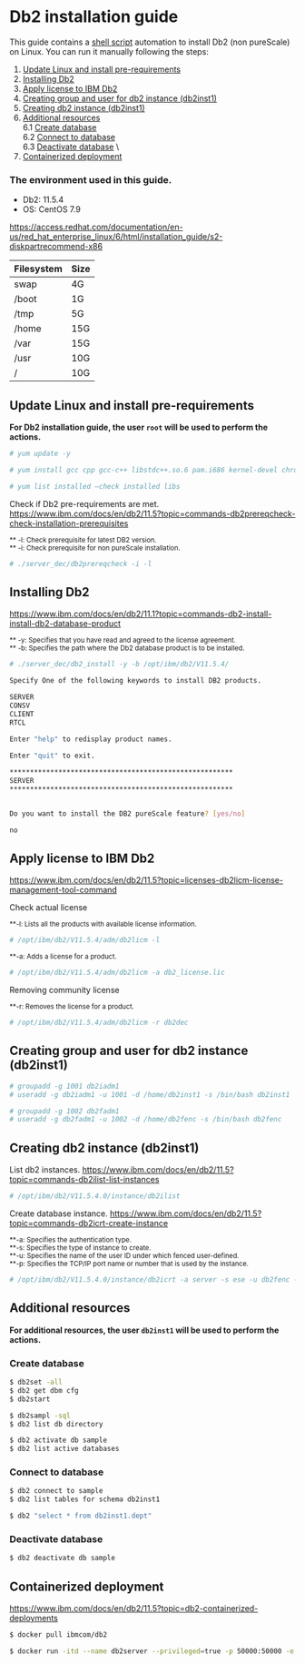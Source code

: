 
# Db2 installation guide

  

This guide contains a [shell script](https://github.com/leonardofurnielis/toolkit/blob/master/installation/db2/db2-installation.sh) automation to install Db2 (non pureScale) on Linux. You can run it manually following the steps:

1. [Update Linux and install pre-requirements](#update-linux-and-install-pre-requirements)
2. [Installing Db2](#installing-db2)
3. [Apply license to IBM Db2](#apply-license-to-ibm-db2)
4. [Creating group and user for db2 instance (db2inst1)](#creating-group-and-user-for-db2-instance-db2inst1)
5. [Creating db2 instance (db2inst1)](#creating-db2-instance-db2inst1)
6. [Additional resources](#additional-resources) \
    6.1 [Create database](#create-database) \
    6.2 [Connect to database](#connect-to-database) \
    6.3 [Deactivate database](#deactivate-database) \
7. [Containerized deployment](#containerized-deployment)

### The environment used in this guide.

- Db2: 11.5.4
- OS: CentOS 7.9

https://access.redhat.com/documentation/en-us/red_hat_enterprise_linux/6/html/installation_guide/s2-diskpartrecommend-x86

| Filesystem | Size |
| ------ |------|
| swap | 4G |
| /boot| 1G |
| /tmp | 5G |
| /home | 15G |
| /var | 15G |
| /usr | 10G |
| / | 10G |

## Update Linux and install pre-requirements

**For Db2 installation guide, the user `root` will be used to perform the actions.**

```bash
# yum update -y
```

```bash
# yum install gcc cpp gcc-c++ libstdc++.so.6 pam.i686 kernel-devel chrony binutils m4 ksh make patch mksh psmisc -y

# yum list installed —check installed libs
```

Check if Db2 pre-requirements are met.
https://www.ibm.com/docs/en/db2/11.5?topic=commands-db2prereqcheck-check-installation-prerequisites

<sub>** -l: Check prerequisite for latest DB2 version. \
** -i: Check prerequisite for non pureScale installation.</sub> 

```bash
# ./server_dec/db2prereqcheck -i -l
```

## Installing Db2

https://www.ibm.com/docs/en/db2/11.1?topic=commands-db2-install-install-db2-database-product
 
<sub>** -y: Specifies that you have read and agreed to the license agreement. \
** -b: Specifies the path where the Db2 database product is to be installed.</sub> 
```bash
# ./server_dec/db2_install -y -b /opt/ibm/db2/V11.5.4/

Specify One of the following keywords to install DB2 products.

SERVER
CONSV
CLIENT
RTCL
  
Enter "help" to redisplay product names.

Enter "quit" to exit.

*******************************************************
SERVER
*******************************************************


Do you want to install the DB2 pureScale feature? [yes/no]

no
```

## Apply license to IBM Db2

https://www.ibm.com/docs/en/db2/11.5?topic=licenses-db2licm-license-management-tool-command

Check actual license

<sub>**-l: Lists all the products with available license information.</sub>
```bash
# /opt/ibm/db2/V11.5.4/adm/db2licm -l
```

<sub>**-a: Adds a license for a product.</sub>
```bash
# /opt/ibm/db2/V11.5.4/adm/db2licm -a db2_license.lic
```

Removing community license

<sub>**-r: Removes the license for a product.</sub>
```bash
# /opt/ibm/db2/V11.5.4/adm/db2licm -r db2dec
```

## Creating group and user for db2 instance (db2inst1)

```bash
# groupadd -g 1001 db2iadm1
# useradd -g db2iadm1 -u 1001 -d /home/db2inst1 -s /bin/bash db2inst1

# groupadd -g 1002 db2fadm1
# useradd -g db2fadm1 -u 1002 -d /home/db2fenc -s /bin/bash db2fenc
```

## Creating db2 instance (db2inst1)

List db2 instances.
https://www.ibm.com/docs/en/db2/11.5?topic=commands-db2ilist-list-instances
 
```bash
# /opt/ibm/db2/V11.5.4.0/instance/db2ilist
```

Create database instance.
https://www.ibm.com/docs/en/db2/11.5?topic=commands-db2icrt-create-instance

<sub>**-a: Specifies the authentication type. \
**-s: Specifies the type of instance to create. \
**-u: Specifies the name of the user ID under which fenced user-defined. \
**-p: Specifies the TCP/IP port name or number that is used by the instance.</sub>
```bash
# /opt/ibm/db2/V11.5.4.0/instance/db2icrt -a server -s ese -u db2fenc -p 50000 db2inst1
```

## Additional resources

**For additional resources, the user `db2inst1` will be used to perform the actions.**

### Create database

```bash
$ db2set -all
$ db2 get dbm cfg
$ db2start
```

```bash
$ db2sampl -sql
$ db2 list db directory

$ db2 activate db sample
$ db2 list active databases
```

### Connect to database

```bash
$ db2 connect to sample
$ db2 list tables for schema db2inst1

$ db2 "select * from db2inst1.dept"
```

### Deactivate database

```bash
$ db2 deactivate db sample
```

## Containerized deployment

https://www.ibm.com/docs/en/db2/11.5?topic=db2-containerized-deployments

```bash
$ docker pull ibmcom/db2
```

```bash
$ docker run -itd --name db2server --privileged=true -p 50000:50000 -e LICENSE=accept -e DB2INST1_PASSWORD=passwd@22 -e DBNAME=bludb -v /home/db2inst1:/database ibmcom/db2
```